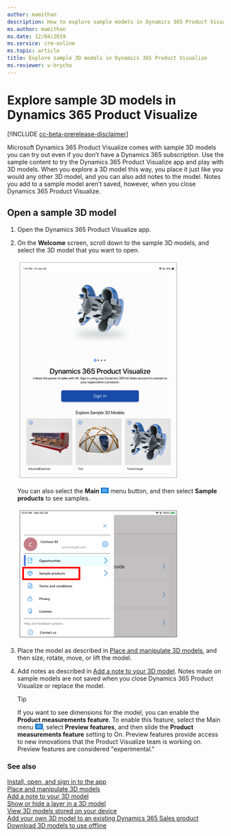 ```yaml
---
author: mamithan
description: How to explore sample models in Dynamics 365 Product Visualize
ms.author: mamithan
ms.date: 12/04/2019
ms.service: crm-online
ms.topic: article
title: Explore sample 3D models in Dynamics 365 Product Visualize
ms.reviewer: v-brycho
---
```


# Explore sample 3D models in Dynamics 365 Product Visualize

[!INCLUDE [cc-beta-prerelease-disclaimer](../includes/cc-beta-prerelease-disclaimer.md)]

Microsoft Dynamics 365 Product Visualize comes with sample 3D models you can try out even if you don’t have a Dynamics 365 subscription. Use the sample content to try the Dynamics 365 Product Visualize app and play with 3D models. When you explore a 3D model this way, you place it just like you would any other 3D model, and you can also add notes to the model. Notes you add to a sample model aren't saved, however, when you close Dynamics 365 Product Visualize.

## Open a sample 3D model

1.	Open the Dynamics 365 Product Visualize app.

2.	On the **Welcome** screen, scroll down to the sample 3D models, and select the 3D model that you want to open.

     ![Welcome screen](media/welcome.PNG "Welcome screen")

     You can also select the **Main** ![Main menu button](media/hamburger-icon.png "Main menu button") menu button, and then select **Sample products** to see samples.
     
     ![Main menu button dropped down](media/main-menu-dropped-down.PNG "Main menu button dropped down")
 
3.	Place the model as described in [Place and manipulate 3D models](manipulate-models.md), and then size, rotate, move, or lift the model.

4.	Add notes as described in [Add a note to your 3D model](add-note.md). Notes made on sample models are not saved when you close Dynamics 365 Product Visualize or replace the model. 

    >[!TIP]
    >If you want to see dimensions for the model, you can enable the **Product measurements feature**. To enable this feature, select the Main menu ![Main menu](media/hamburger-icon.png "Main menu"), select **Preview features**, and then slide the **Product measurements feature** setting to On. Preview features provide access to new innovations that the Product Visualize team is working on. Preview features are considered "experimental."  

### See also

[Install, open, and sign in to the app](sign-in.md)<br>
[Place and manipulate 3D models](manipulate-models.md)<br>
[Add a note to your 3D model](add-note.md)<br>
[Show or hide a layer in a 3D model](layers.md)<br>
[View 3D models stored on your device](browse-models.md)<br>
[Add your own 3D model to an existing Dynamics 365 Sales product](add-model.md)<br>
[Download 3D models to use offline](download-models.md)

